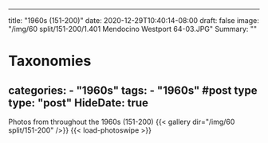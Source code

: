 
---
title: "1960s (151-200)"
date: 2020-12-29T10:40:14-08:00
draft: false
image: "/img/60 split/151-200/1.401 Mendocino Westport 64-03.JPG"
Summary: ""
#   Taxonomies
categories:
    - "1960s"
tags:
    - "1960s"
#post type
type: "post"
HideDate: true
---

Photos from throughout the 1960s (151-200)
{{< gallery dir="/img/60 split/151-200" />}} {{< load-photoswipe >}}

